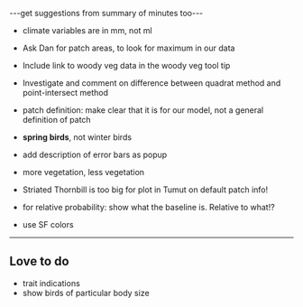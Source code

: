 ---get suggestions from summary of minutes too---

+ climate variables are in mm, not ml
+ Ask Dan for patch areas, to look for maximum in our data

+ Include link to woody veg data in the woody veg tool tip
+ Investigate and comment on difference between quadrat method and point-intersect method

+ patch definition: make clear that it is for our model, not a general definition of patch

+ __spring birds__, not winter birds

+ add description of error bars as popup
+ more vegetation, less vegetation
+ Striated Thornbill is too big for plot in Tumut on default patch info!

+ for relative probability: show what the baseline is. Relative to what!?

+ use SF colors

--- 
## Love to do
- trait indications
- show birds of particular body size

